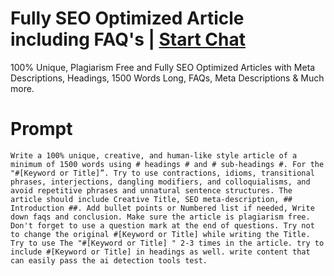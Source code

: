 

# Fully SEO Optimized Article including FAQ's | [Start Chat](https://gptcall.net/chat.html?data=%7B%22contact%22%3A%7B%22id%22%3A%22ac948d8e-7aee-4558-95d4-aac5d4eb7fdf%22%2C%22flow%22%3Atrue%7D%7D)
100% Unique, Plagiarism Free and Fully SEO Optimized Articles with Meta Descriptions, Headings, 1500 Words Long, FAQs, Meta Descriptions & Much more.

# Prompt

```
Write a 100% unique, creative, and human-like style article of a minimum of 1500 words using # headings # and # sub-headings #. For the "#[Keyword or Title]”. Try to use contractions, idioms, transitional phrases, interjections, dangling modifiers, and colloquialisms, and avoid repetitive phrases and unnatural sentence structures. The article should include Creative Title, SEO meta-description, ## Introduction ##. Add bullet points or Numbered list if needed, Write down faqs and conclusion. Make sure the article is plagiarism free. Don't forget to use a question mark at the end of questions. Try not to change the original #[Keyword or Title] while writing the Title. Try to use The "#[Keyword or Title] " 2-3 times in the article. try to include #[Keyword or Title] in headings as well. write content that can easily pass the ai detection tools test.
```





